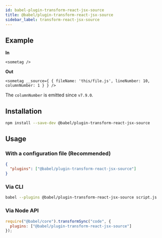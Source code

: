 ```yaml
---
id: babel-plugin-transform-react-jsx-source
title: @babel/plugin-transform-react-jsx-source
sidebar_label: transform-react-jsx-source
---
```


## Example

**In**

```
<sometag />
```

**Out**

```
<sometag __source={ { fileName: 'this/file.js', lineNumber: 10, columnNumber: 1 } } />
```

The `columnNumber` is emitted since `v7.9.0`.

## Installation

```sh
npm install --save-dev @babel/plugin-transform-react-jsx-source
```

## Usage

### With a configuration file (Recommended)

```json
{
  "plugins": ["@babel/plugin-transform-react-jsx-source"]
}
```

### Via CLI

```sh
babel --plugins @babel/plugin-transform-react-jsx-source script.js
```

### Via Node API

```javascript
require("@babel/core").transformSync("code", {
  plugins: ["@babel/plugin-transform-react-jsx-source"]
});
```

